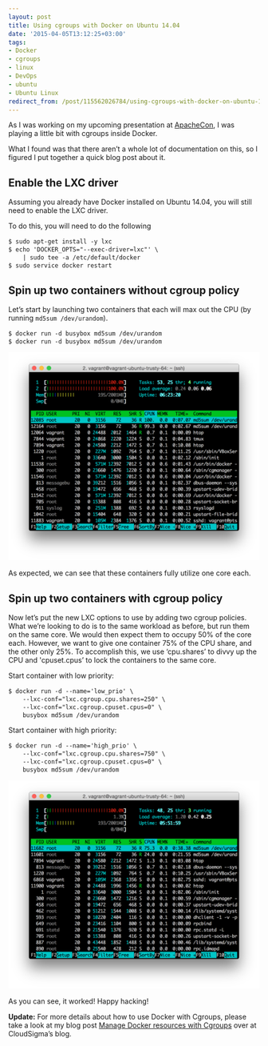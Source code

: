 ```yaml
---
layout: post
title: Using cgroups with Docker on Ubuntu 14.04
date: '2015-04-05T13:12:25+03:00'
tags:
- Docker
- cgroups
- linux
- DevOps
- ubuntu
- Ubuntu Linux
redirect_from: /post/115562026784/using-cgroups-with-docker-on-ubuntu-1404
---
```

As I was working on my upcoming presentation at [ApacheCon](http://www.apachecon.com/), I was playing a little bit with cgroups inside Docker.

What I found was that there aren’t a whole lot of documentation on this, so I figured I put together a quick blog post about it.

Enable the LXC driver
---------------------

Assuming you already have Docker installed on Ubuntu 14.04, you will still need to enable the LXC driver.

To do this, you will need to do the following

    $ sudo apt-get install -y lxc
    $ echo 'DOCKER_OPTS="--exec-driver=lxc"' \
        | sudo tee -a /etc/default/docker
    $ sudo service docker restart
    

Spin up two containers without cgroup policy
--------------------------------------------

Let’s start by launching two containers that each will max out the CPU (by running `md5sum /dev/urandom`).

    $ docker run -d busybox md5sum /dev/urandom
    $ docker run -d busybox md5sum /dev/urandom
    

![Docker containers running without cgroup policy](/tumblr_files/tumblr_inline_nmbyklbgPw1skxjxc_540.png)

As expected, we can see that these containers fully utilize one core each.

Spin up two containers with cgroup policy
-----------------------------------------

Now let’s put the new LXC options to use by adding two cgroup policies. What we’re looking to do is to the same workload as before, but run them on the same core. We would then expect them to occupy 50% of the core each. However, we want to give one container 75% of the CPU share, and the other only 25%. To accomplish this, we use ‘cpu.shares’ to divvy up the CPU and 'cpuset.cpus’ to lock the containers to the same core.

Start container with low priority:

    $ docker run -d --name='low_prio' \
        --lxc-conf="lxc.cgroup.cpu.shares=250" \ 
        --lxc-conf="lxc.cgroup.cpuset.cpus=0" \
        busybox md5sum /dev/urandom
    

Start container with high priority:

    $ docker run -d --name='high_prio' \
        --lxc-conf="lxc.cgroup.cpu.shares=750" \ 
        --lxc-conf="lxc.cgroup.cpuset.cpus=0" \
        busybox md5sum /dev/urandom
    

![Docker containers running with cgroup policy](/tumblr_files/tumblr_inline_nmbyk9EJyj1skxjxc_540.png)

As you can see, it worked! Happy hacking!

**Update:** For more details about how to use Docker with Cgroups, please take a look at my blog post [Manage Docker resources with Cgroups](https://www.cloudsigma.com/manage-docker-resources-with-cgroups/) over at CloudSigma’s blog.
